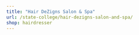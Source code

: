 ```yaml
---
title: "Hair DeZigns Salon & Spa"
url: /state-college/hair-dezigns-salon-and-spa/
shop: hairdresser
---
```

